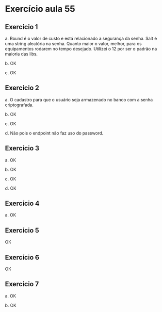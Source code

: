 # Exercício aula 55

## Exercício 1

a. Round é o valor de custo e está relacionado a segurança da senha. Salt é uma string aleatória na senha. Quanto maior o valor, melhor, para os equipamentos rodarem no tempo desejado. Utilizei o 12 por ser o padrão na maioria das libs.

b. OK

c. OK

## Exercício 2

a. O cadastro para que o usuário seja armazenado no banco com a senha criptografada.

b. OK

c. OK

d. Não pois o endpoint não faz uso do password.



## Exercício 3

a. OK

b. OK

c. OK

d. OK



## Exercício 4

a. OK



## Exercício 5

OK



## Exercício 6

OK


## Exercício 7

a. OK

b. OK
